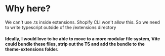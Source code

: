 # Why here?

We can't use .ts inside extensions. Shopify CLI won't allow this. So we need to write typescript outside of the /extensions directory

#### Ideally, I would love to be able to move to a more modular file system, Vite could bundle these files, strip out the TS and add the bundle to the theme-extensions folder.
